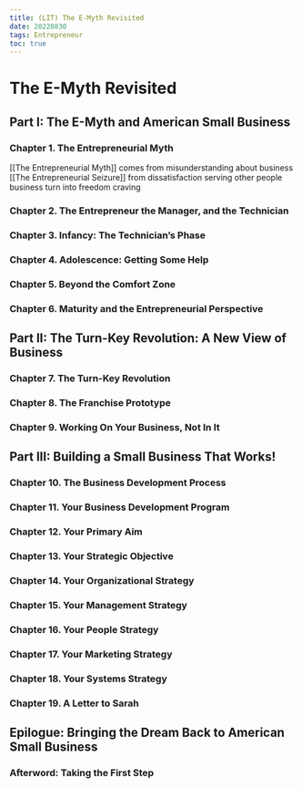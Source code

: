 ```yaml
---
title: (LIT) The E-Myth Revisited
date: 20220830
tags: Entrepreneur
toc: true
---
```


# The E-Myth Revisited

## Part I: The E-Myth and American Small Business

### Chapter 1. The Entrepreneurial Myth
[[The Entrepreneurial Myth]] comes from misunderstanding about business
[[The Entrepreneurial Seizure]] from dissatisfaction serving other people business turn into freedom craving

### Chapter 2. The Entrepreneur the Manager, and the Technician

### Chapter 3. Infancy: The Technician’s Phase

### Chapter 4. Adolescence: Getting Some Help

### Chapter 5. Beyond the Comfort Zone

### Chapter 6. Maturity and the Entrepreneurial Perspective

## Part II: The Turn-Key Revolution: A New View of Business

### Chapter 7. The Turn-Key Revolution

### Chapter 8. The Franchise Prototype

### Chapter 9. Working On Your Business, Not In It

## Part III: Building a Small Business That Works!

### Chapter 10. The Business Development Process

### Chapter 11. Your Business Development Program

### Chapter 12. Your Primary Aim

### Chapter 13. Your Strategic Objective

### Chapter 14. Your Organizational Strategy

### Chapter 15. Your Management Strategy

### Chapter 16. Your People Strategy

### Chapter 17. Your Marketing Strategy

### Chapter 18. Your Systems Strategy

### Chapter 19. A Letter to Sarah

## Epilogue: Bringing the Dream Back to American Small Business

### Afterword: Taking the First Step